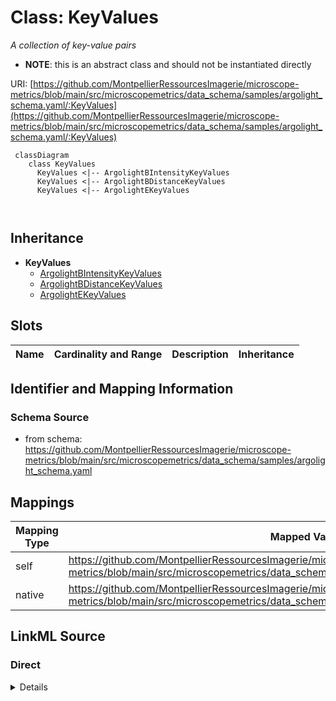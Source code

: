# Class: KeyValues


_A collection of key-value pairs_




* __NOTE__: this is an abstract class and should not be instantiated directly


URI: [https://github.com/MontpellierRessourcesImagerie/microscope-metrics/blob/main/src/microscopemetrics/data_schema/samples/argolight_schema.yaml/:KeyValues](https://github.com/MontpellierRessourcesImagerie/microscope-metrics/blob/main/src/microscopemetrics/data_schema/samples/argolight_schema.yaml/:KeyValues)




```mermaid
 classDiagram
    class KeyValues
      KeyValues <|-- ArgolightBIntensityKeyValues
      KeyValues <|-- ArgolightBDistanceKeyValues
      KeyValues <|-- ArgolightEKeyValues
      
      
```





## Inheritance
* **KeyValues**
    * [ArgolightBIntensityKeyValues](ArgolightBIntensityKeyValues.md)
    * [ArgolightBDistanceKeyValues](ArgolightBDistanceKeyValues.md)
    * [ArgolightEKeyValues](ArgolightEKeyValues.md)



## Slots

| Name | Cardinality and Range | Description | Inheritance |
| ---  | --- | --- | --- |









## Identifier and Mapping Information







### Schema Source


* from schema: https://github.com/MontpellierRessourcesImagerie/microscope-metrics/blob/main/src/microscopemetrics/data_schema/samples/argolight_schema.yaml





## Mappings

| Mapping Type | Mapped Value |
| ---  | ---  |
| self | https://github.com/MontpellierRessourcesImagerie/microscope-metrics/blob/main/src/microscopemetrics/data_schema/samples/argolight_schema.yaml/:KeyValues |
| native | https://github.com/MontpellierRessourcesImagerie/microscope-metrics/blob/main/src/microscopemetrics/data_schema/samples/argolight_schema.yaml/:KeyValues |





## LinkML Source

<!-- TODO: investigate https://stackoverflow.com/questions/37606292/how-to-create-tabbed-code-blocks-in-mkdocs-or-sphinx -->

### Direct

<details>
```yaml
name: KeyValues
description: A collection of key-value pairs
from_schema: https://github.com/MontpellierRessourcesImagerie/microscope-metrics/blob/main/src/microscopemetrics/data_schema/samples/argolight_schema.yaml
abstract: true

```
</details>

### Induced

<details>
```yaml
name: KeyValues
description: A collection of key-value pairs
from_schema: https://github.com/MontpellierRessourcesImagerie/microscope-metrics/blob/main/src/microscopemetrics/data_schema/samples/argolight_schema.yaml
abstract: true

```
</details>